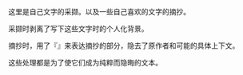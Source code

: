 这里是自己文字的采撷。以及一些自己喜欢的文字的摘抄。

采撷时剥离了写下这些文字时的个人化背景。

摘抄时，用了『』来表达摘抄的部分，隐去了原作者和可能的具体上下文。

这些处理都是为了使它们成为纯粹而隐晦的文本。
